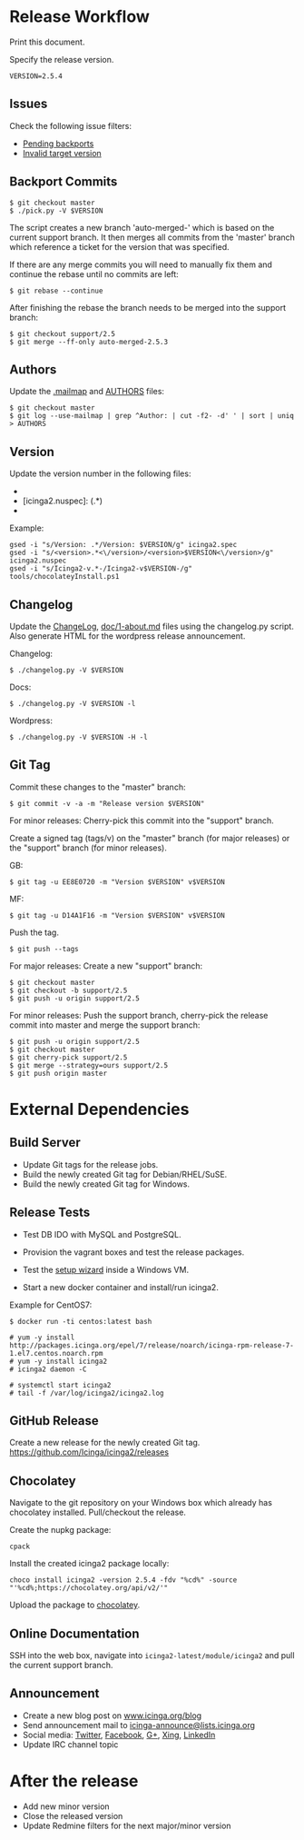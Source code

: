 # Release Workflow

Print this document.

Specify the release version.

    VERSION=2.5.4

## Issues

Check the following issue filters:

* [Pending backports](https://dev.icinga.org/projects/i2/issues?query_id=41)
* [Invalid target version](https://dev.icinga.org/projects/i2/issues?query_id=55)

## Backport Commits

    $ git checkout master
    $ ./pick.py -V $VERSION

The script creates a new branch 'auto-merged-<VERSION>' which is based on the
current support branch. It then merges all commits from the 'master' branch which
reference a ticket for the version that was specified.

If there are any merge commits you will need to manually fix them and continue the
rebase until no commits are left:

    $ git rebase --continue

After finishing the rebase the branch needs to be merged into the support branch:

    $ git checkout support/2.5
    $ git merge --ff-only auto-merged-2.5.3

## Authors

Update the [.mailmap](.mailmap) and [AUTHORS](AUTHORS) files:

    $ git checkout master
    $ git log --use-mailmap | grep ^Author: | cut -f2- -d' ' | sort | uniq > AUTHORS

## Version

Update the version number in the following files:

* [icinga2.spec]: Version: (.*)
* [icinga2.nuspec]: <version>(.*)</version>
* [tools/chocolateyInstall.ps1]: Icinga2-v(.*)-{x86,x86_64}.msi

Example:

    gsed -i "s/Version: .*/Version: $VERSION/g" icinga2.spec
    gsed -i "s/<version>.*<\/version>/<version>$VERSION<\/version>/g" icinga2.nuspec
    gsed -i "s/Icinga2-v.*-/Icinga2-v$VERSION-/g" tools/chocolateyInstall.ps1

## Changelog

Update the [ChangeLog](ChangeLog), [doc/1-about.md](doc/1-about.md) files using
the changelog.py script. Also generate HTML for the wordpress release announcement.

Changelog:

    $ ./changelog.py -V $VERSION

Docs:

    $ ./changelog.py -V $VERSION -l

Wordpress:

    $ ./changelog.py -V $VERSION -H -l

## Git Tag

Commit these changes to the "master" branch:

    $ git commit -v -a -m "Release version $VERSION"

For minor releases: Cherry-pick this commit into the "support" branch.

Create a signed tag (tags/v<VERSION>) on the "master" branch (for major
releases) or the "support" branch (for minor releases).

GB:

    $ git tag -u EE8E0720 -m "Version $VERSION" v$VERSION

MF:

    $ git tag -u D14A1F16 -m "Version $VERSION" v$VERSION

Push the tag.

    $ git push --tags

For major releases: Create a new "support" branch:

    $ git checkout master
    $ git checkout -b support/2.5
    $ git push -u origin support/2.5

For minor releases: Push the support branch, cherry-pick the release commit
into master and merge the support branch:

    $ git push -u origin support/2.5
    $ git checkout master
    $ git cherry-pick support/2.5
    $ git merge --strategy=ours support/2.5
    $ git push origin master

# External Dependencies

## Build Server

* Update Git tags for the release jobs.
* Build the newly created Git tag for Debian/RHEL/SuSE.
* Build the newly created Git tag for Windows.

## Release Tests

* Test DB IDO with MySQL and PostgreSQL.
* Provision the vagrant boxes and test the release packages.
* Test the [setup wizard](http://packages.icinga.org/windows/) inside a Windows VM.

* Start a new docker container and install/run icinga2.

Example for CentOS7:

    $ docker run -ti centos:latest bash

    # yum -y install http://packages.icinga.org/epel/7/release/noarch/icinga-rpm-release-7-1.el7.centos.noarch.rpm
    # yum -y install icinga2
    # icinga2 daemon -C

    # systemctl start icinga2
    # tail -f /var/log/icinga2/icinga2.log

## GitHub Release

Create a new release for the newly created Git tag.
https://github.com/Icinga/icinga2/releases

## Chocolatey

Navigate to the git repository on your Windows box which
already has chocolatey installed. Pull/checkout the release.

Create the nupkg package:

    cpack

Install the created icinga2 package locally:

    choco install icinga2 -version 2.5.4 -fdv "%cd%" -source "'%cd%;https://chocolatey.org/api/v2/'"

Upload the package to [chocolatey](https://chocolatey.org/packages/upload).

## Online Documentation

SSH into the web box, navigate into `icinga2-latest/module/icinga2`
and pull the current support branch.

## Announcement

* Create a new blog post on www.icinga.org/blog
* Send announcement mail to icinga-announce@lists.icinga.org
* Social media: [Twitter](https://twitter.com/icinga), [Facebook](https://www.facebook.com/icinga), [G+](http://plus.google.com/+icinga), [Xing](https://www.xing.com/communities/groups/icinga-da4b-1060043), [LinkedIn](https://www.linkedin.com/groups/Icinga-1921830/about)
* Update IRC channel topic

# After the release

* Add new minor version
* Close the released version
* Update Redmine filters for the next major/minor version
